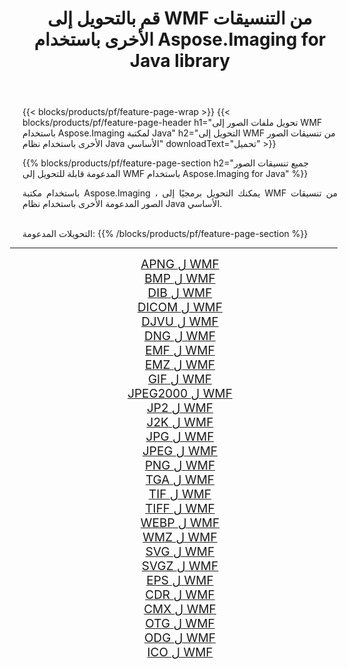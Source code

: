 ﻿---
title: قم بالتحويل إلى WMF من التنسيقات الأخرى باستخدام Aspose.Imaging for Java library 
weight: 3920
url: /ar/java/conversion/to/wmf 
lang: ar
langdirlevel: 2
locales: zh-hans,ja,it,ru,de,es,fr,nl,id,lt,pl,pt,vi,tr,ko,zh-hant,ar,hi,th,sv,cs,uk,he
description: باستخدام Aspose.Imaging ، يمكنك التحويل إلى WMF من تنسيقات أخرى باستخدام Java
---

{{< blocks/products/pf/feature-page-wrap >}}
{{< blocks/products/pf/feature-page-header h1="تحويل ملفات الصور إلى WMF باستخدام Aspose.Imaging لمكتبة Java" h2="التحويل إلى WMF من تنسيقات الصور الأخرى باستخدام نظام Java الأساسي" downloadText="تحميل" >}}


{{% blocks/products/pf/feature-page-section  h2="جميع تنسيقات الصور المدعومة قابلة للتحويل إلى WMF باستخدام Aspose.Imaging for Java" %}}
<p align=justify>باستخدام مكتبة Aspose.Imaging ، يمكنك التحويل برمجيًا إلى WMF من تنسيقات الصور المدعومة الأخرى باستخدام نظام Java الأساسي.</p>
<br/>
التحويلات المدعومة:
{{% /blocks/products/pf/feature-page-section %}}
<div class="container-fluid productfamilypage bg-gray">
    <div class="convertypes bg-gray agp-content section">
        <div class="container">
		<hr style="margin-left:-20px;"/>
		<div class="row other-converters" style="gap: 10px;font-size: 19px;text-align:center;">
		    <div class='col-md-2 other-converter remove-lp remove-rp'><a href="/imaging/ar/java/conversion/apng-to-wmf" style="padding:15px;">APNG ل WMF</a></div>
<div class='col-md-2 other-converter remove-lp remove-rp'><a href="/imaging/ar/java/conversion/bmp-to-wmf" style="padding:15px;">BMP ل WMF</a></div>
<div class='col-md-2 other-converter remove-lp remove-rp'><a href="/imaging/ar/java/conversion/dib-to-wmf" style="padding:15px;">DIB ل WMF</a></div>
<div class='col-md-2 other-converter remove-lp remove-rp'><a href="/imaging/ar/java/conversion/dicom-to-wmf" style="padding:15px;">DICOM ل WMF</a></div>
<div class='col-md-2 other-converter remove-lp remove-rp'><a href="/imaging/ar/java/conversion/djvu-to-wmf" style="padding:15px;">DJVU ل WMF</a></div>
<div class='col-md-2 other-converter remove-lp remove-rp'><a href="/imaging/ar/java/conversion/dng-to-wmf" style="padding:15px;">DNG ل WMF</a></div>
<div class='col-md-2 other-converter remove-lp remove-rp'><a href="/imaging/ar/java/conversion/emf-to-wmf" style="padding:15px;">EMF ل WMF</a></div>
<div class='col-md-2 other-converter remove-lp remove-rp'><a href="/imaging/ar/java/conversion/emz-to-wmf" style="padding:15px;">EMZ ل WMF</a></div>
<div class='col-md-2 other-converter remove-lp remove-rp'><a href="/imaging/ar/java/conversion/gif-to-wmf" style="padding:15px;">GIF ل WMF</a></div>
<div class='col-md-2 other-converter remove-lp remove-rp'><a href="/imaging/ar/java/conversion/jpeg2000-to-wmf" style="padding:15px;">JPEG2000 ل WMF</a></div>
<div class='col-md-2 other-converter remove-lp remove-rp'><a href="/imaging/ar/java/conversion/jp2-to-wmf" style="padding:15px;">JP2 ل WMF</a></div>
<div class='col-md-2 other-converter remove-lp remove-rp'><a href="/imaging/ar/java/conversion/j2k-to-wmf" style="padding:15px;">J2K ل WMF</a></div>
<div class='col-md-2 other-converter remove-lp remove-rp'><a href="/imaging/ar/java/conversion/jpg-to-wmf" style="padding:15px;">JPG ل WMF</a></div>
<div class='col-md-2 other-converter remove-lp remove-rp'><a href="/imaging/ar/java/conversion/jpeg-to-wmf" style="padding:15px;">JPEG ل WMF</a></div>
<div class='col-md-2 other-converter remove-lp remove-rp'><a href="/imaging/ar/java/conversion/png-to-wmf" style="padding:15px;">PNG ل WMF</a></div>
<div class='col-md-2 other-converter remove-lp remove-rp'><a href="/imaging/ar/java/conversion/tga-to-wmf" style="padding:15px;">TGA ل WMF</a></div>
<div class='col-md-2 other-converter remove-lp remove-rp'><a href="/imaging/ar/java/conversion/tif-to-wmf" style="padding:15px;">TIF ل WMF</a></div>
<div class='col-md-2 other-converter remove-lp remove-rp'><a href="/imaging/ar/java/conversion/tiff-to-wmf" style="padding:15px;">TIFF ل WMF</a></div>
<div class='col-md-2 other-converter remove-lp remove-rp'><a href="/imaging/ar/java/conversion/webp-to-wmf" style="padding:15px;">WEBP ل WMF</a></div>
<div class='col-md-2 other-converter remove-lp remove-rp'><a href="/imaging/ar/java/conversion/wmz-to-wmf" style="padding:15px;">WMZ ل WMF</a></div>
<div class='col-md-2 other-converter remove-lp remove-rp'><a href="/imaging/ar/java/conversion/svg-to-wmf" style="padding:15px;">SVG ل WMF</a></div>
<div class='col-md-2 other-converter remove-lp remove-rp'><a href="/imaging/ar/java/conversion/svgz-to-wmf" style="padding:15px;">SVGZ ل WMF</a></div>
<div class='col-md-2 other-converter remove-lp remove-rp'><a href="/imaging/ar/java/conversion/eps-to-wmf" style="padding:15px;">EPS ل WMF</a></div>
<div class='col-md-2 other-converter remove-lp remove-rp'><a href="/imaging/ar/java/conversion/cdr-to-wmf" style="padding:15px;">CDR ل WMF</a></div>
<div class='col-md-2 other-converter remove-lp remove-rp'><a href="/imaging/ar/java/conversion/cmx-to-wmf" style="padding:15px;">CMX ل WMF</a></div>
<div class='col-md-2 other-converter remove-lp remove-rp'><a href="/imaging/ar/java/conversion/otg-to-wmf" style="padding:15px;">OTG ل WMF</a></div>
<div class='col-md-2 other-converter remove-lp remove-rp'><a href="/imaging/ar/java/conversion/odg-to-wmf" style="padding:15px;">ODG ل WMF</a></div>
<div class='col-md-2 other-converter remove-lp remove-rp'><a href="/imaging/ar/java/conversion/ico-to-wmf" style="padding:15px;">ICO ل WMF</a></div>
                </div>
        </div>
    </div>
</div>
<br/>

